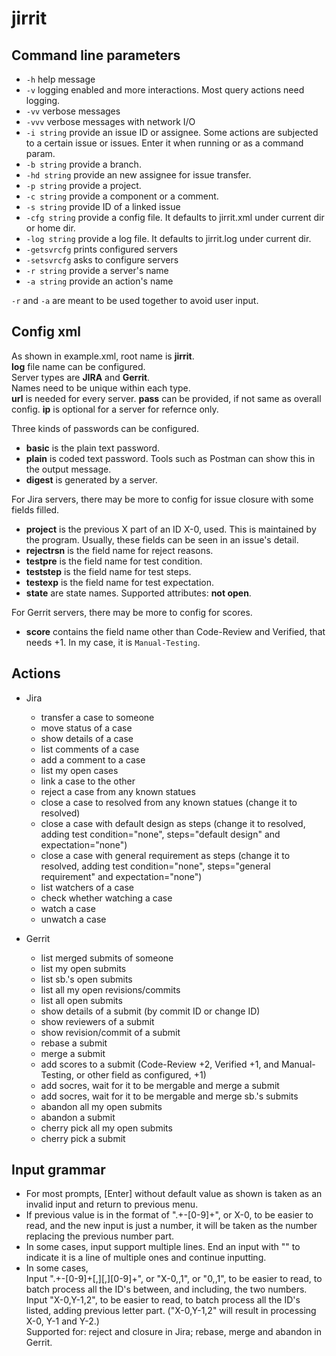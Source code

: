 # jirrit

## Command line parameters

 - `-h` help message
 - `-v` logging enabled and more interactions. Most query actions need logging.
 - `-vv` verbose messages
 - `-vvv` verbose messages with network I/O
 - `-i string` provide an issue ID or assignee. Some actions are subjected to a certain issue or issues. Enter it when running or as a command param.
 - `-b string` provide a branch.
 - `-hd string` provide an new assignee for issue transfer.
 - `-p string` provide a project.
 - `-c string` provide a component or a comment.
 - `-s string` provide ID of a linked issue
 - `-cfg string` provide a config file. It defaults to jirrit.xml under current dir or home dir.
 - `-log string` provide a log file. It defaults to jirrit.log under current dir.
 - `-getsvrcfg` prints configured servers
 - `-setsvrcfg` asks to configure servers
 - `-r string` provide a server's name
 - `-a string` provide an action's name

`-r` and `-a` are meant to be used together to avoid user input.

## Config xml

  As shown in example.xml, root name is **jirrit**.<BR>
  **log** file name can be configured.<BR>
  Server types are **JIRA** and **Gerrit**.<BR>
  Names need to be unique within each type.<BR>
  **url** is needed for every server. **pass** can be provided, if not same as overall config.
  **ip** is optional for a server for refernce only.

  Three kinds of passwords can be configured.
  - **basic** is the plain text password.
  - **plain** is coded text password. Tools such as Postman can show this in the output message.
  - **digest** is generated by a server.

  For Jira servers, there may be more to config for issue closure with some fields filled.<BR>
  - **project** is the previous X part of an ID X-0, used. This is maintained by the program.
Usually, these fields can be seen in an issue's detail.
  - **rejectrsn** is the field name for reject reasons.
  - **testpre** is the field name for test condition.
  - **teststep** is the field name for test steps.
  - **testexp** is the field name for test expectation.
  - **state** are state names. Supported attributes: **not open**.

  For Gerrit servers, there may be more to config for scores.
  - **score** contains the field name other than Code-Review and Verified, that needs +1. In my case, it is `Manual-Testing`.

## Actions

- Jira
  - transfer a case to someone
  - move status of a case
  - show details of a case
  - list comments of a case
  - add a comment to a case
  - list my open cases
  - link a case to the other
  - reject a case from any known statues
  - close a case to resolved from any known statues (change it to resolved)
  - close a case with default design as steps (change it to resolved, adding test condition="none", steps="default design" and expectation="none")
  - close a case with general requirement as steps (change it to resolved, adding test condition="none", steps="general requirement" and expectation="none")
  - list watchers of a case
  - check whether watching a case
  - watch a case
  - unwatch a case

- Gerrit
  - list merged submits of someone
  - list my open submits
  - list sb.'s open submits
  - list all my open revisions/commits
  - list all open submits
  - show details of a submit (by commit ID or change ID)
  - show reviewers of a submit
  - show revision/commit of a submit
  - rebase a submit
  - merge a submit
  - add scores to a submit (Code-Review +2, Verified +1, and Manual-Testing, or other field as configured, +1)
  - add socres, wait for it to be mergable and merge a submit
  - add socres, wait for it to be mergable and merge sb.'s submits
  - abandon all my open submits
  - abandon a submit
  - cherry pick all my open submits
  - cherry pick a submit

## Input grammar

 - For most prompts, [Enter] without default value as shown is taken as an invalid input and return to previous menu.
 - If previous value is in the format of ".+\-[0-9]+", or X-0, to be easier to read, and the new input is just a number, it will be taken as the number replacing the previous number part.
 - In some cases, input support multiple lines. End an input with "\" to indicate it is a line of multiple ones and continue inputting.
 - In some cases,<BR>
Input ".+\-[0-9]+[,][,][0-9]+", or "X-0,,1", or "0,,1", to be easier to read, to batch process all the ID's between, and including, the two numbers.<BR>
Input "X-0,Y-1,2", to be easier to read, to batch process all the ID's listed, adding previous letter part. ("X-0,Y-1,2" will result in processing X-0, Y-1 and Y-2.)<BR>
Supported for: reject and closure in Jira; rebase, merge and abandon in Gerrit.
